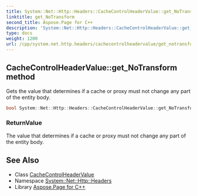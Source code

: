 ```yaml
---
title: System::Net::Http::Headers::CacheControlHeaderValue::get_NoTransform method
linktitle: get_NoTransform
second_title: Aspose.Page for C++
description: 'System::Net::Http::Headers::CacheControlHeaderValue::get_NoTransform method. Gets the value that determines if a cache or proxy must not change any part of the entity body in C++.'
type: docs
weight: 1200
url: /cpp/system.net.http.headers/cachecontrolheadervalue/get_notransform/
---
```

## CacheControlHeaderValue::get_NoTransform method


Gets the value that determines if a cache or proxy must not change any part of the entity body.

```cpp
bool System::Net::Http::Headers::CacheControlHeaderValue::get_NoTransform()
```


### ReturnValue

The value that determines if a cache or proxy must not change any part of the entity body.

## See Also

* Class [CacheControlHeaderValue](../)
* Namespace [System::Net::Http::Headers](../../)
* Library [Aspose.Page for C++](../../../)
